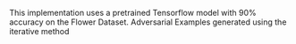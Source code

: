 This implementation uses a pretrained Tensorflow model with 90% accuracy on the Flower Dataset.
Adversarial Examples generated using the iterative method
